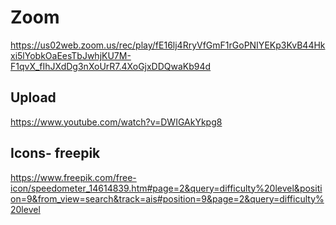 # Zoom
https://us02web.zoom.us/rec/play/fE16lj4RryVfGmF1rGoPNIYEKp3KvB44Hkxi5lYobkOaEesTbJwhjKU7M-F1qvX_fIhJXdDg3nXoUrR7.4XoGjxDDQwaKb94d
## Upload
https://www.youtube.com/watch?v=DWIGAkYkpg8
## Icons- freepik
https://www.freepik.com/free-icon/speedometer_14614839.htm#page=2&query=difficulty%20level&position=9&from_view=search&track=ais#position=9&page=2&query=difficulty%20level
